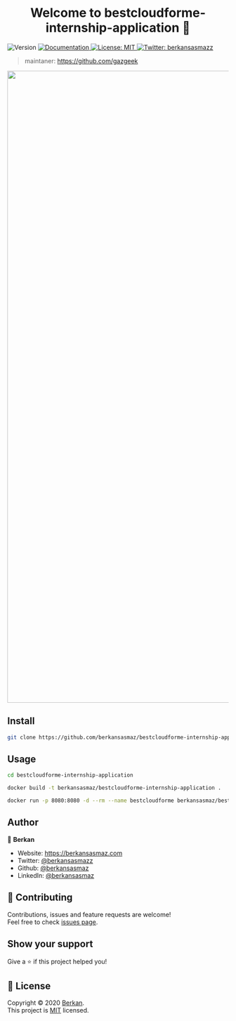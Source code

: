 <h1 align="center">Welcome to bestcloudforme-internship-application 👋</h1>
<p>
  <img alt="Version" src="https://img.shields.io/badge/version-1.0.0-blue.svg?cacheSeconds=2592000" />
  <a href="https://github.com/berkansasmaz/bestcloudforme-internship-application/blob/master/README.md" target="_blank">
    <img alt="Documentation" src="https://img.shields.io/badge/documentation-yes-brightgreen.svg" />
  </a>
  <a href="https://github.com/berkansasmaz/bestcloudforme-internship-application/blob/master/LICENSE" target="_blank">
    <img alt="License: MIT" src="https://img.shields.io/badge/License-MIT-yellow.svg" />
  </a>
  <a href="https://twitter.com/berkansasmazz" target="_blank">
    <img alt="Twitter: berkansasmazz" src="https://img.shields.io/twitter/follow/berkansasmazz.svg?style=social" />
  </a>
</p>

> maintaner: https://github.com/gazgeek

<p align="center">
<img width="1440" alt="Ekran Resmi 2020-03-30 20 42 50" src="https://user-images.githubusercontent.com/31216880/77944141-17b4ba80-72c7-11ea-8f84-a94006c207e7.png">
</p>

## Install

```sh
git clone https://github.com/berkansasmaz/bestcloudforme-internship-application.git
```

## Usage

```sh
cd bestcloudforme-internship-application

docker build -t berkansasmaz/bestcloudforme-internship-application .

docker run -p 8080:8080 -d --rm --name bestcloudforme berkansasmaz/bestcloudforme-internship-application
```

## Author

👤 **Berkan**

* Website: https://berkansasmaz.com
* Twitter: [@berkansasmazz](https://twitter.com/berkansasmazz)
* Github: [@berkansasmaz](https://github.com/berkansasmaz)
* LinkedIn: [@berkansasmaz](https://linkedin.com/in/berkansasmaz)

## 🤝 Contributing

Contributions, issues and feature requests are welcome!<br />Feel free to check [issues page](https://github.com/berkansasmaz/bestcloudforme-internship-application/issues). 

## Show your support

Give a ⭐️ if this project helped you!

## 📝 License

Copyright © 2020 [Berkan](https://github.com/berkansasmaz).<br />
This project is [MIT](https://github.com/berkansasmaz/bestcloudforme-internship-application/blob/master/LICENSE) licensed.
